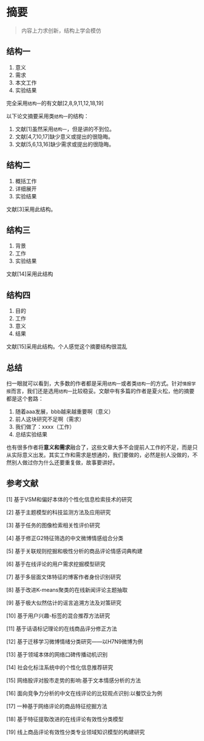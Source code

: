 # 摘要

> 内容上力求创新，结构上学会模仿

## 结构一

1. 意义
2. 需求
3. 本文工作
4. 实验结果

完全采用`结构一`的有文献[2,8,9,11,12,18,19]

以下论文摘要采用类`结构一`的结构：

1. 文献[1]虽然采用`结构一`，但是讲的不到位。
2. 文献[4,7,10,17]缺少意义或提出的很隐晦。
3. 文献[5,6,13,16]缺少需求或提出的很隐晦。

## 结构二

1. 概括工作
2. 详细展开
3. 实验结果

文献[3]采用此结构。

## 结构三

1. 背景
2. 工作
3. 实验结果

文献[14]采用此结构

## 结构四

1. 目的
2. 工作
3. 意义
4. 结果

文献[15]采用此结构。个人感觉这个摘要结构很混乱

## 总结

扫一眼就可以看到，大多数的作者都是采用`结构一`或者类`结构一`的方式。针对`情报学报`而言，我们还是选用`结构一`比较稳妥。文献中有多篇的作者是夏火松，他的摘要都是这个套路：

1. 随着aaa发展，bbb越来越重要啊（意义）
2. 前人这块研究不足啊（需求）
3. 我们做了：xxxx（工作）
4. 总结实验结果

也有很多作者将**意义和需求**融合了，这些文章大多不会提前人工作的不足，而是只从实际意义出发。其实工作和需求是想通的，我们要做的，必然是别人没做的，不然别人做过你为什么还要重复做，故事要讲好。


## 参考文献

[1] 基于VSM和偏好本体的个性化信息检索技术的研究

[2] 基于主题模型的科技监测方法及应用研究

[3] 基于任务的图像检索相关性评价研究

[4] 基于修正G2特征筛选的中文微博情感组合分类

[5] 基于关联规则挖掘和极性分析的商品评论情感词典构建

[6] 基于在线评论的用户需求挖掘模型研究

[7] 基于多层面文体特征的博客作者身份识别研究

[8] 基于改进K-means聚类的在线新闻评论主题抽取

[9] 基于极大似然估计的谣言追溯方法及对策研究

[10] 基于用户兴趣-标签的混合推荐方法研究

[11] 基于话语标记理论的在线商品评分修正方法

[12] 基于迁移学习微博情绪分类研究——以H7N9微博为例

[13] 基于领域本体的网络口碑传播动机识别

[14] 社会化标注系统中的个性化信息推荐研究

[15] 网络股评对股市走势的影响:基于文本情感分析的方法

[16] 面向竞争力分析的中文在线评论的比较观点识别:以餐饮业为例

[17] 一种基于网络评论的商品特征挖掘方法

[18] 基于特征提取改进的在线评论有效性分类模型

[19] 线上商品评论有效性分类专业领域知识模型的构建研究